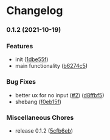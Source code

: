 # Changelog

### 0.1.2 (2021-10-19)


### Features

* init ([1dbe55f](https://www.github.com/AuHau/pastebee-cli/commit/1dbe55f1af3a1800c84a4ff173cf08db96976d4b))
* main functionality ([b6274c5](https://www.github.com/AuHau/pastebee-cli/commit/b6274c54dafef36c3ce9b667fc8a23c991a8c38f))


### Bug Fixes

* better ux for no input ([#2](https://www.github.com/AuHau/pastebee-cli/issues/2)) ([d8ffbf5](https://www.github.com/AuHau/pastebee-cli/commit/d8ffbf5f95e2b873e569f77b535373acaf854a5f))
* shebang ([f0eb15f](https://www.github.com/AuHau/pastebee-cli/commit/f0eb15f671c1d4d71092cf0e1c3a2ec877f208f4))


### Miscellaneous Chores

* release 0.1.2 ([5cfb6eb](https://www.github.com/AuHau/pastebee-cli/commit/5cfb6eb6ef4446d782b39360fd4a86aef0be034d))
